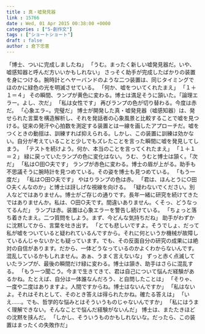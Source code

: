 ```yaml
---
title : 真・嘘発見器
link : 15766
date : Wed, 01 Apr 2015 00:38:00 +0000
categories : ["5-創作文"]
tags : ["ショートショート"]
draft : false
author : 倉下忠憲
---
```


「博士、ついに完成しましたね」
「うむ。まったく新しい嘘発見器だ。いや、嘘感知器と呼んだ方いいかもしれない」
さっそく助手が完成したばかりの装置を身につける。腕時計とヘヤーバンドのような二つ装置は、同じタイミングでほのかに緑色の光を明滅させている。
「何か、嘘をついてくれたまえ」
「１＋１＝４」
その瞬間、ランプが黄色に変わる。博士は満足そうに頷いた。「論理エラー。よし、次だ」
「私は女性です」
再びランプの色が切り替わる。今度は赤だ。
「心象エラ−。完璧だ」
博士が開発した真・嘘発見器（嘘感知器）は、発せられた言葉を構造解析し、それを発話者の心象風景と比較することで嘘を見つける。従来の発汗や心拍数を測定する装置とは一線を画したアプローチだ。嘘をつくときの動揺は、訓練すれば抑えられる。しかし、この装置に訓練は効かない。自分が考えていることと少しでもズレたことを言った瞬間に嘘を発見してしまう。
「テストを続けよう。何か、本当のことを言ってくれたまえ」
「１＋１＝２」
緑に戻っていたランプの色に変化はない。うむ、うむと博士は頷く。「次だ」
「私は○田○夫です」
ランプが赤色に変わる。博士の眉が上がる。助手も不思議そうに腕時計を見つめている。その姿を博士も見つめている。
「もう一度だ」
「私は○田○夫です」
やはりランプの色は赤。
「君は、ほんとうに○田○夫くんなのか」と博士は訝しげな視線を向ける。
「疑わないでください。別人などではありません。博士がご存じの通りです。長年一緒に研究を続けてきたではありませんか。私は、○田○夫です。間違いありません。くそっ、どうなってるんだ」
ランプは赤。装置は心象エラーを警告し続けている。
「ちょっと落ち着きたまえ。二つ質問をしよう。まず、今どんな気持ちだね」
助手がわずかに沈黙してから、言葉を吐き出す。
「とても悲しいですよ。そうでしょ、だって私が嘘をついていると疑われているんですから。それに何というか機械が故障しているんじゃないかとも疑っています。でも、その反面自分の研究の成果には絶対の自信があります。だから、一体どうなっているのかよくわからないんです。混乱しているかもしれません。あぁ、うまく言えないな」
ずっと赤く点滅していたランプが、最後の瞬間だけ緑に変わる。博士は頷き、助手はさらに混乱する。
「もう一つ聞こう。今まで生きてきて、君は自己について悩んだ経験があるかね。たとえば、自分は一体誰なんだろう、と自問したことは」
「そりゃ、一度や二度はありますよ。人間ですからね。博士はないんですか」
「私はないよ。それはそれとして、そのとき答えは得られたかね。確たる答えは」
「いえ……。でも、哲学的な悩みとはそういうものじゃないんですか」
「私にはうまく理解できない。そんなことで悩んだ経験がないんだ」
博士は、またたきほどの沈黙を挟んだ。
「しかし、そういうものかもしれないな。だったら、この装置はまったくの失敗作だ」
